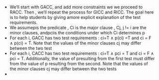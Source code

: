 * We’ll start with GACC, and add more constraints we we proceed to RACC. Then , we’ll repeat the process for GICC and RICC. The goal here is to help students by giving amore explicit explanation of the test requirements.
* We assumepis the predicate , Ci is the major clause , Cj, j != i   are the minor clauses, andpciis the conditions under which Ci determines p
* For each i, GACC has two test requirements : ci=T ∧ p(ci) =T and ci = F ∧ p(ci) = T. Note that the values of the minor clauses cj may differ between the two test
* For each i, CACC has two test requirements : ci=T ∧ pci = T and ci = F ∧ pci = T. Additionally, the value of presulting from the first test must differ from the value of p resulting from the second. Note that the values of the minor clauses cj may differ between the two tests
* 